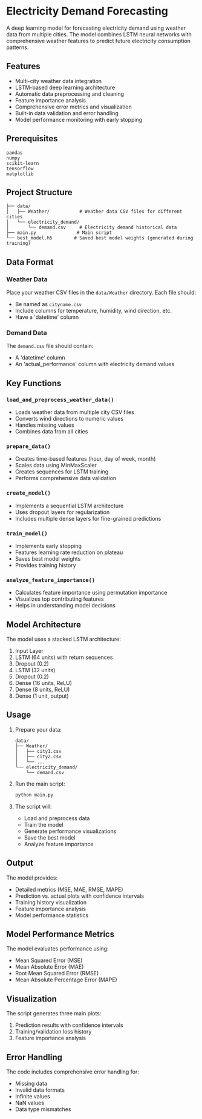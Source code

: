 # Electricity Demand Forecasting

A deep learning model for forecasting electricity demand using weather data from multiple cities. The model combines LSTM neural networks with comprehensive weather features to predict future electricity consumption patterns.

## Features

- Multi-city weather data integration
- LSTM-based deep learning architecture
- Automatic data preprocessing and cleaning
- Feature importance analysis
- Comprehensive error metrics and visualization
- Built-in data validation and error handling
- Model performance monitoring with early stopping

## Prerequisites

```
pandas
numpy
scikit-learn
tensorflow
matplotlib
```

## Project Structure

```
├── data/
│   ├── Weather/           # Weather data CSV files for different cities
│   └── electricity_demand/
│       └── demand.csv     # Electricity demand historical data
├── main.py               # Main script
└── best_model.h5        # Saved best model weights (generated during training)
```

## Data Format

### Weather Data
Place your weather CSV files in the `data/Weather` directory. Each file should:
- Be named as `cityname.csv`
- Include columns for temperature, humidity, wind direction, etc.
- Have a 'datetime' column

### Demand Data
The `demand.csv` file should contain:
- A 'datetime' column
- An 'actual_performance' column with electricity demand values

## Key Functions

### `load_and_preprocess_weather_data()`
- Loads weather data from multiple city CSV files
- Converts wind directions to numeric values
- Handles missing values
- Combines data from all cities

### `prepare_data()`
- Creates time-based features (hour, day of week, month)
- Scales data using MinMaxScaler
- Creates sequences for LSTM training
- Performs comprehensive data validation

### `create_model()`
- Implements a sequential LSTM architecture
- Uses dropout layers for regularization
- Includes multiple dense layers for fine-grained predictions

### `train_model()`
- Implements early stopping
- Features learning rate reduction on plateau
- Saves best model weights
- Provides training history

### `analyze_feature_importance()`
- Calculates feature importance using permutation importance
- Visualizes top contributing features
- Helps in understanding model decisions

## Model Architecture

The model uses a stacked LSTM architecture:
1. Input Layer
2. LSTM (64 units) with return sequences
3. Dropout (0.2)
4. LSTM (32 units)
5. Dropout (0.2)
6. Dense (16 units, ReLU)
7. Dense (8 units, ReLU)
8. Dense (1 unit, output)

## Usage

1. Prepare your data:
   ```
   data/
   ├── Weather/
   │   ├── city1.csv
   │   ├── city2.csv
   │   └── ...
   └── electricity_demand/
       └── demand.csv
   ```

2. Run the main script:
   ```bash
   python main.py
   ```

3. The script will:
   - Load and preprocess data
   - Train the model
   - Generate performance visualizations
   - Save the best model
   - Analyze feature importance

## Output

The model provides:
- Detailed metrics (MSE, MAE, RMSE, MAPE)
- Prediction vs. actual plots with confidence intervals
- Training history visualization
- Feature importance analysis
- Model performance statistics

## Model Performance Metrics

The model evaluates performance using:
- Mean Squared Error (MSE)
- Mean Absolute Error (MAE)
- Root Mean Squared Error (RMSE)
- Mean Absolute Percentage Error (MAPE)

## Visualization

The script generates three main plots:
1. Prediction results with confidence intervals
2. Training/validation loss history
3. Feature importance analysis

## Error Handling

The code includes comprehensive error handling for:
- Missing data
- Invalid data formats
- Infinite values
- NaN values
- Data type mismatches

